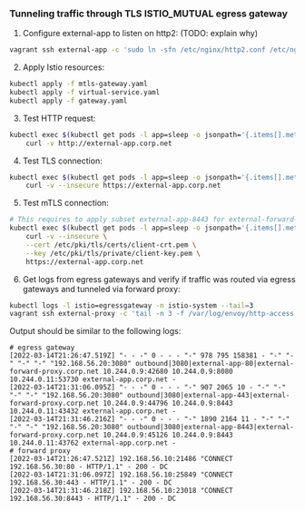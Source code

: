 ### Tunneling traffic through TLS ISTIO_MUTUAL egress gateway

1. Configure external-app to listen on http2: (TODO: explain why)
```sh
vagrant ssh external-app -c 'sudo ln -sfn /etc/nginx/http2.conf /etc/nginx/nginx.conf; sudo systemctl restart nginx'
```

2. Apply Istio resources:
```sh
kubectl apply -f mtls-gateway.yaml
kubectl apply -f virtual-service.yaml
kubectl apply -f gateway.yaml
```

3. Test HTTP request:
```sh
kubectl exec $(kubectl get pods -l app=sleep -o jsonpath='{.items[].metadata.name}') -c sleep -- \
    curl -v http://external-app.corp.net
```

4. Test TLS connection:
```sh
kubectl exec $(kubectl get pods -l app=sleep -o jsonpath='{.items[].metadata.name}') -c sleep -- \
    curl -v --insecure https://external-app.corp.net
```

5. Test mTLS connection:
```sh
# This requires to apply subset external-app-8443 for external-forward-proxy
kubectl exec $(kubectl get pods -l app=sleep -o jsonpath='{.items[].metadata.name}') -c sleep -- \
    curl -v --insecure \
    --cert /etc/pki/tls/certs/client-crt.pem \
    --key /etc/pki/tls/private/client-key.pem \
    https://external-app.corp.net
```

6. Get logs from egress gateways and verify if traffic was routed via egress gateways
   and tunneled via forward proxy:
```sh
kubectl logs -l istio=egressgateway -n istio-system --tail=3
vagrant ssh external-proxy -c 'tail -n 3 -f /var/log/envoy/http-access.log'
```

Output should be similar to the following logs:
```
# egress gateway
[2022-03-14T21:26:47.519Z] "- - -" 0 - - - "-" 978 795 158381 - "-" "-" "-" "-" "192.168.56.20:3080" outbound|3080|external-app-80|external-forward-proxy.corp.net 10.244.0.9:42680 10.244.0.9:8080 10.244.0.11:53730 external-app.corp.net -
[2022-03-14T21:31:06.095Z] "- - -" 0 - - - "-" 907 2065 10 - "-" "-" "-" "-" "192.168.56.20:3080" outbound|3080|external-app-443|external-forward-proxy.corp.net 10.244.0.9:44796 10.244.0.9:8443 10.244.0.11:43432 external-app.corp.net -
[2022-03-14T21:31:46.216Z] "- - -" 0 - - - "-" 1890 2164 11 - "-" "-" "-" "-" "192.168.56.20:3080" outbound|3080|external-app-8443|external-forward-proxy.corp.net 10.244.0.9:45126 10.244.0.9:8443 10.244.0.11:43762 external-app.corp.net -
# forward proxy
[2022-03-14T21:26:47.521Z] 192.168.56.10:21486 "CONNECT 192.168.56.30:80 - HTTP/1.1" - 200 - DC
[2022-03-14T21:31:06.097Z] 192.168.56.10:25849 "CONNECT 192.168.56.30:443 - HTTP/1.1" - 200 - DC
[2022-03-14T21:31:46.218Z] 192.168.56.10:23018 "CONNECT 192.168.56.30:8443 - HTTP/1.1" - 200 - DC
```
